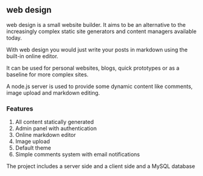 ## web design 

web design  is a small website builder. It aims to be an alternative to the increasingly complex static site generators and content managers available today.

With web design you would just write your posts in markdown using the built-in online editor. 

It can be used for personal websites, blogs, quick prototypes or as a baseline for more complex sites.

A node.js server is used to provide some dynamic content like comments, image upload and markdown editing.

### Features
1. All content statically generated
2. Admin panel with authentication
3. Online markdown editor
4. Image upload
5. Default theme
6. Simple comments system with email notifications

The project includes a server side and a client side and a MySQL database
